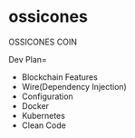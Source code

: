 # ossicones
OSSICONES COIN

Dev Plan=

- Blockchain Features
- Wire(Dependency Injection)
- Configuration
- Docker
- Kubernetes
- Clean Code


